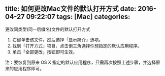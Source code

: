 title: 如何更改Mac文件的默认打开方式
date: 2016-04-27 09:22:07
tags: [Mac]
categories:
---
更改同类型(同一后缀名)文件的默认打开方式  
<!--more-->

1. 右键单击该文件，然后选择「显示简介」选项。
2. 找到「打开方式」项目，点击倒三角选择你想指定的默认应用程序。
3. 单击「全部更改」按钮即可生效。

注：要恢复到原来 OS X 指定的默认应用程序，只需再次按照上述步骤，并选择原来的应用程序即可。